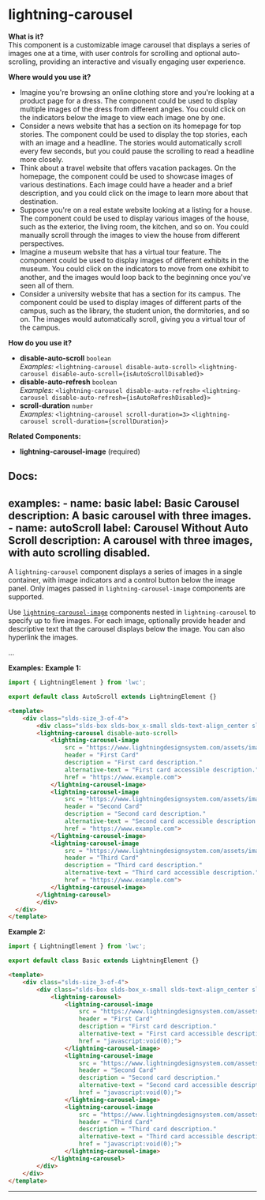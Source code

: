 # lightning-carousel

**What is it?**  
This component is a customizable image carousel that displays a series of images one at a time, with user controls for scrolling and optional auto-scrolling, providing an interactive and visually engaging user experience.

**Where would you use it?**
- Imagine you're browsing an online clothing store and you're looking at a product page for a dress. The <lightning-carousel> component could be used to display multiple images of the dress from different angles. You could click on the indicators below the image to view each image one by one.
- Consider a news website that has a section on its homepage for top stories. The <lightning-carousel> component could be used to display the top stories, each with an image and a headline. The stories would automatically scroll every few seconds, but you could pause the scrolling to read a headline more closely.
- Think about a travel website that offers vacation packages. On the homepage, the <lightning-carousel> component could be used to showcase images of various destinations. Each image could have a header and a brief description, and you could click on the image to learn more about that destination.
- Suppose you're on a real estate website looking at a listing for a house. The <lightning-carousel> component could be used to display various images of the house, such as the exterior, the living room, the kitchen, and so on. You could manually scroll through the images to view the house from different perspectives.
- Imagine a museum website that has a virtual tour feature. The <lightning-carousel> component could be used to display images of different exhibits in the museum. You could click on the indicators to move from one exhibit to another, and the images would loop back to the beginning once you've seen all of them.
- Consider a university website that has a section for its campus. The <lightning-carousel> component could be used to display images of different parts of the campus, such as the library, the student union, the dormitories, and so on. The images would automatically scroll, giving you a virtual tour of the campus.

**How do you use it?**
- **disable-auto-scroll** `boolean`  
  _Examples:_
    `<lightning-carousel disable-auto-scroll>`
    `<lightning-carousel disable-auto-scroll={isAutoScrollDisabled}>`
- **disable-auto-refresh** `boolean`  
  _Examples:_
    `<lightning-carousel disable-auto-refresh>`
    `<lightning-carousel disable-auto-refresh={isAutoRefreshDisabled}>`
- **scroll-duration** `number`  
  _Examples:_
    `<lightning-carousel scroll-duration=3>`
    `<lightning-carousel scroll-duration={scrollDuration}>`

**Related Components:**
- **lightning-carousel-image** (required)

**Docs:**
---
examples:
    - name: basic
      label: Basic Carousel
      description: A basic carousel with three images.
    - name: autoScroll
      label: Carousel Without Auto Scroll
      description: A carousel with three images, with auto scrolling disabled.
---

A `lightning-carousel` component displays a series of images in a single
container, with image indicators and a control button
below the image panel. Only images passed in `lightning-carousel-image`
components are supported.

Use [`lightning-carousel-image`](bundle/lightning-carousel-image/documentation)
components nested in `lightning-carousel` to specify
up to five images. For each image, optionally provide header and descriptive text
that the carousel displays below the image. You can also hyperlink the images.

...

**Examples:**
**Example 1:**

```js
import { LightningElement } from 'lwc';

export default class AutoScroll extends LightningElement {}

```

```html
<template>
    <div class="slds-size_3-of-4">
        <div class="slds-box slds-box_x-small slds-text-align_center slds-m-around_x-small">Carousel With disable-auto-scroll Attribute
        <lightning-carousel disable-auto-scroll>
            <lightning-carousel-image
                src = "https://www.lightningdesignsystem.com/assets/images/carousel/carousel-01.jpg"
                header = "First Card"
                description = "First card description."
                alternative-text = "First card accessible description."
                href = "https://www.example.com">
            </lightning-carousel-image>
            <lightning-carousel-image
                src = "https://www.lightningdesignsystem.com/assets/images/carousel/carousel-02.jpg"
                header = "Second Card"
                description = "Second card description."
                alternative-text = "Second card accessible description."
                href = "https://www.example.com">
            </lightning-carousel-image>
            <lightning-carousel-image
                src = "https://www.lightningdesignsystem.com/assets/images/carousel/carousel-03.jpg"
                header = "Third Card"
                description = "Third card description."
                alternative-text = "Third card accessible description."
                href = "https://www.example.com">
            </lightning-carousel-image>
        </lightning-carousel>
        </div>
  </div>
</template>


```

**Example 2:**

```js
import { LightningElement } from 'lwc';

export default class Basic extends LightningElement {}

```

```html
<template>
    <div class="slds-size_3-of-4">
        <div class="slds-box slds-box_x-small slds-text-align_center slds-m-around_x-small">Basic Carousel
            <lightning-carousel>
                <lightning-carousel-image
                    src = "https://www.lightningdesignsystem.com/assets/images/carousel/carousel-01.jpg"
                    header = "First Card"
                    description = "First card description."
                    alternative-text = "First card accessible description."
                    href = "javascript:void(0);">
                </lightning-carousel-image>
                <lightning-carousel-image
                    src = "https://www.lightningdesignsystem.com/assets/images/carousel/carousel-02.jpg"
                    header = "Second Card"
                    description = "Second card description."
                    alternative-text = "Second card accessible description."
                    href = "javascript:void(0);">
                </lightning-carousel-image>
                <lightning-carousel-image
                    src = "https://www.lightningdesignsystem.com/assets/images/carousel/carousel-03.jpg"
                    header = "Third Card"
                    description = "Third card description."
                    alternative-text = "Third card accessible description."
                    href = "javascript:void(0);">
                </lightning-carousel-image>
            </lightning-carousel>
        </div>
    </div>
</template>

```

---
